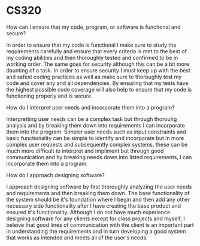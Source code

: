 # CS320

How can I ensure that my code, program, or software is functional and secure?

In order to ensure that my code is functional I make sure to study the requirements carefully and ensure that every criteria is met to the best of my coding abilities and then thoroughly tested and confirmed to be in working order. The same goes for security although this can be a bit more daunting of a task. In order to ensure security I must keep up with the best and safest coding practices as well as make sure to thoroughly test my code and cover any and all dependencies. By ensuring that my tests have the highest possible code coverage will also help to ensure that my code is functioning properly and is secure.

How do I interpret user needs and incorporate them into a program?

Interpretting user needs can be a complex task but through thorouhg analysis and by breaking them down into requirements I can incorporate them into the program. Simpler user needs such as input constraints and basic functionality can be simple to identify and incorporate but in more complex user requests and subsequently complex systems, these can be much more difficult to interpret and impliment but through good communication and by breaking needs down into listed requirements, I can incorporate them into a program.

How do I approach designing software?

I approach designing software by first thoroughly analyzing the user needs and requirements and then breaking them down. The base functionality of the system should be it's foundation where I begin and then add any other necessary side functionality after I have creating the base product and ensured it's functionality. Although I do not have much experience designing software for any clients except for class projects and myself, I beleive that good lines of communication with the client is an important part in understanding the requirements and in turn developing a good system that works as intended and meets all of the user's needs.
